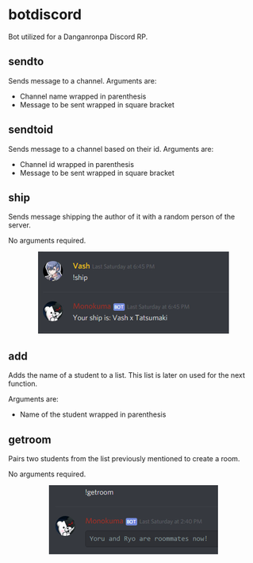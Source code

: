 # botdiscord
Bot utilized for a Danganronpa Discord RP.



## sendto
Sends message to a channel. Arguments are:
* Channel name wrapped in parenthesis
* Message to be sent wrapped in square bracket

## sendtoid
Sends message to a channel based on their id. Arguments are:
* Channel id wrapped in parenthesis
* Message to be sent wrapped in square bracket

## ship
Sends message shipping the author of it with a random person of the server.

No arguments required.

<p align="center"> 
<img src="readme-images/cBYZ7or.png">
</p>

## add
Adds the name of a student to a list. This list is later on used for the next function.

Arguments are:
* Name of the student wrapped in parenthesis

## getroom
Pairs two students from the list previously mentioned to create a room.

No arguments required.

<p align="center"> 
<img src="readme-images/H5tPHlX.png">
</p>

